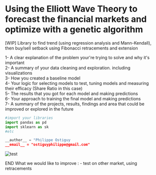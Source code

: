 # Using the Elliott Wave Theory to forecast the financial markets and optimize with a genetic algorithm
[WIP] Library to find trend (using regression analysis and Mann-Kendall), then buy/sell setback using Fibonacci retracements and extension

1- A clear explanation of the problem your're trying to solve and why it's important<br />
2- A summary of your data cleaning and exploration. including visualizations<br />
3- How you created a baseline model<br />
4- Your logic for selecting models to test, tuning models and measuring their efficacy (Share Ratio in this case)<br />
5- The results that you got for each model and making predictions<br />
6- Your approach to training the final model and making predictions<br />
7- A summary of the projects, results, findings and area that could be improved or explored in the future<br />


``` python
#import your libraries
import pandas as pd
import sklearn as sk
#etc

__author__ = "Philippe Ostiguy
__email__ = "ostiguyphilippe@gmail.com"
```

![test](https://github.com/philos123/PyBacktesting/blob/master/images/test.png)

END
What we would like to improve : - test on other market, using retracements

